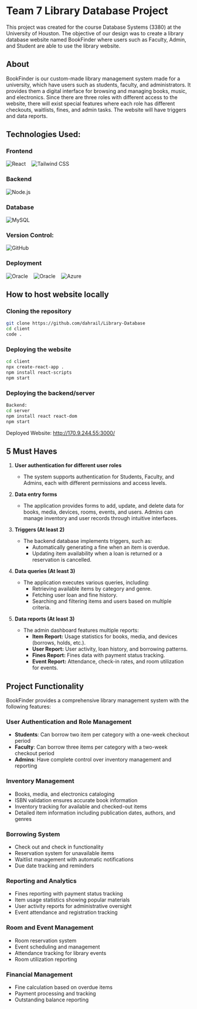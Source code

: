 # Team 7 Library Database Project

This project was created for the course Database Systems (3380) at the University of Houston. The objective of our design was to create a library database website named BookFinder where users such as Faculty, Admin, and Student are able to use the library website.

## About 
BookFinder is our custom-made library management system made for a university, which have users such as students, faculty, and administrators. It provides them a digital interface for browsing and managing books, music, and electronics. Since there are three roles with different access to the website, there will exist special features where each role has different checkouts, waitlists, fines, and admin tasks. The website will have triggers and data reports.

## Technologies Used:

### Frontend
![React](https://img.shields.io/badge/-React-61DAFB?logo=react&logoColor=white&style=flat-square) &nbsp;&nbsp; ![Tailwind CSS](https://img.shields.io/badge/-Tailwind%20CSS-38B2AC?logo=tailwind-css&logoColor=white&style=flat-square)


### Backend
![Node.js](https://img.shields.io/badge/-Node.js-339933?logo=node.js&logoColor=white&style=flat-square) 

### Database
![MySQL](https://img.shields.io/badge/-MySQL-4479A1?logo=mysql&logoColor=white&style=flat-square) 

### Version Control:
![GitHub](https://img.shields.io/badge/-GitHub-181717?logo=github&logoColor=white&style=flat-square)

### Deployment
![Oracle](https://img.shields.io/badge/-Oracle-F80000?logo=oracle&logoColor=white&style=flat-square) &nbsp;&nbsp; ![Oracle](https://img.shields.io/badge/-Oracle-F80000?logo=oracle&logoColor=white&style=flat-square) &nbsp;&nbsp; ![Azure](https://img.shields.io/badge/-Azure-0078D4?logo=microsoft-azure&logoColor=white&style=flat-square)

## How to host website locally

### Cloning the repository
```bash
git clone https://github.com/dahrail/Library-Database
cd client
code .
```

### Deploying the website
```bash
cd client
npx create-react-app .
npm install react-scripts
npm start
```

### Deploying the backend/server
```bash
Backend:
cd server
npm install react react-dom
npm start
```

Deployed Website: http://170.9.244.55:3000/

## 5 Must Haves

1. **User authentication for different user roles**
   - The system supports authentication for Students, Faculty, and Admins, each with different permissions and access levels.

2. **Data entry forms**
   - The application provides forms to add, update, and delete data for books, media, devices, rooms, events, and users. Admins can manage inventory and user records through intuitive interfaces.

3. **Triggers (At least 2)**
   - The backend database implements triggers, such as:
     - Automatically generating a fine when an item is overdue.
     - Updating item availability when a loan is returned or a reservation is cancelled.

4. **Data queries (At least 3)**
   - The application executes various queries, including:
     - Retrieving available items by category and genre.
     - Fetching user loan and fine history.
     - Searching and filtering items and users based on multiple criteria.

5. **Data reports (At least 3)**
   - The admin dashboard features multiple reports:
     - **Item Report:** Usage statistics for books, media, and devices (borrows, holds, etc.).
     - **User Report:** User activity, loan history, and borrowing patterns.
     - **Fines Report:** Fines data with payment status tracking.
     - **Event Report:** Attendance, check-in rates, and room utilization for events.

## Project Functionality

BookFinder provides a comprehensive library management system with the following features:

### User Authentication and Role Management
- **Students**: Can borrow two item per category with a one-week checkout period
- **Faculty**: Can borrow three items per category with a two-week checkout period
- **Admins**: Have complete control over inventory management and reporting

### Inventory Management
- Books, media, and electronics cataloging
- ISBN validation ensures accurate book information
- Inventory tracking for available and checked-out items
- Detailed item information including publication dates, authors, and genres

### Borrowing System
- Check out and check in functionality
- Reservation system for unavailable items
- Waitlist management with automatic notifications
- Due date tracking and reminders

### Reporting and Analytics
- Fines reporting with payment status tracking
- Item usage statistics showing popular materials
- User activity reports for administrative oversight
- Event attendance and registration tracking

### Room and Event Management
- Room reservation system
- Event scheduling and management
- Attendance tracking for library events
- Room utilization reporting

### Financial Management
- Fine calculation based on overdue items
- Payment processing and tracking
- Outstanding balance reporting